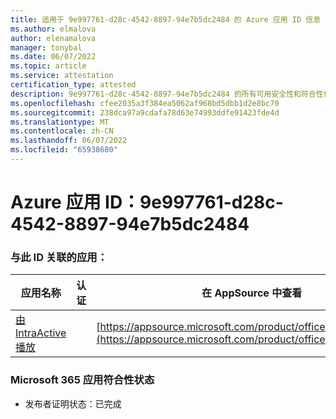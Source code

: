 ```yaml
---
title: 适用于 9e997761-d28c-4542-8897-94e7b5dc2484 的 Azure 应用 ID 信息
ms.author: elmalova
author: elenamalova
manager: tonybal
ms.date: 06/07/2022
ms.topic: article
ms.service: attestation
certification_type: attested
description: 9e997761-d28c-4542-8897-94e7b5dc2484 的所有可用安全性和符合性信息信息。
ms.openlocfilehash: cfee2035a3f384ea5062af968bd5dbb1d2e8bc70
ms.sourcegitcommit: 238dca97a9cdafa78d63e74993ddfe91423fde4d
ms.translationtype: MT
ms.contentlocale: zh-CN
ms.lasthandoff: 06/07/2022
ms.locfileid: "65938680"
---
```

# <a name="azure-app-id-9e997761-d28c-4542-8897-94e7b5dc2484"></a>Azure 应用 ID：9e997761-d28c-4542-8897-94e7b5dc2484


### <a name="apps-associated-with-this-id"></a>与此 ID 关联的应用：
| **应用名称** | **认证** | **在 AppSource 中查看** |
|--------------|---------------|-----------------------|
| [由 IntraActive 播放](../forward/WA200004169.md) |  | [https://appsource.microsoft.com/product/office/WA200004169](https://appsource.microsoft.com/product/office/WA200004169) |

### <a name="microsoft-365-app-compliance-status"></a>Microsoft 365 应用符合性状态
- 发布者证明状态：已完成
